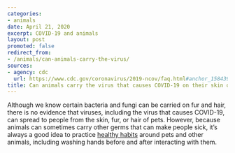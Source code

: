 ```yaml
---
categories:
- animals
date: April 21, 2020
excerpt: COVID-19 and animals
layout: post
promoted: false
redirect_from:
- /animals/can-animals-carry-the-virus/
sources:
- agency: cdc
  url: https://www.cdc.gov/coronavirus/2019-ncov/faq.html#anchor_1584390773118
title: Can animals carry the virus that causes COVID-19 on their skin or fur?
---
```


Although we know certain bacteria and fungi can be carried on fur and hair, there is no evidence that viruses, including the virus that causes COVID-19, can spread to people from the skin, fur, or hair of pets.
However, because animals can sometimes carry other germs that can make people sick, it’s always a good idea to practice [healthy habits](https://www.cdc.gov/healthypets/publications/stay-healthy-pets.html) around pets and other animals, including washing hands before and after interacting with them.